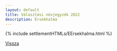 ```yaml
---
layout: default
title: Választási névjegyzék 2022
description: Érsekhalma
---
```


{% include settlementHTMLs/EErsekhalma.html %}

[Vissza](../)